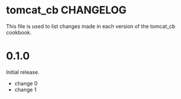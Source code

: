 # tomcat_cb CHANGELOG

This file is used to list changes made in each version of the tomcat_cb cookbook.

# 0.1.0

Initial release.

- change 0
- change 1

